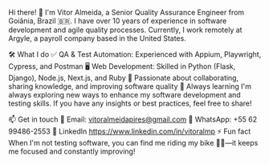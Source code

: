Hi there! 👋
I'm Vitor Almeida, a Senior Quality Assurance Engineer from Goiânia, Brazil 🇧🇷. I have over 10 years of experience in software development and agile quality processes. Currently, I work remotely at Argyle, a payroll company based in the United States.

🛠️ What I do
✅ QA & Test Automation: Experienced with Appium, Playwright, Cypress, and Postman
🖥️ Web Development: Skilled in Python (Flask, Django), Node.js, Next.js, and Ruby
🚀 Passionate about collaborating, sharing knowledge, and improving software quality
📌 Always learning
I'm always exploring new ways to enhance my software development and testing skills. If you have any insights or best practices, feel free to share!

📫 Get in touch
📧 Email: vitoralmeidapires@gmail.com
📱 WhatsApp: +55 62 99486-2553
💼 LinkedIn https://www.linkedin.com/in/vitoralmp
⚡ Fun fact
When I'm not testing software, you can find me riding my bike 🚴‍♂️—it keeps me focused and constantly improving!

